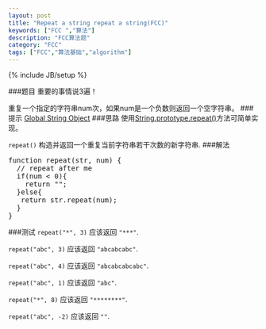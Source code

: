 ```yaml
---
layout: post
title: "Repeat a string repeat a string(FCC)"
keywords: ["FCC ","算法"]
description: "FCC算法题"
category: "FCC"
tags: ["FCC","算法基础","algorithm"]
---
```

{% include JB/setup %}

###题目
重要的事情说3遍！

重复一个指定的字符串<span class="txt">num</span>次，如果<span class="txt">num</span>是一个负数则返回一个空字符串。
###提示
[Global String Object](https://developer.mozilla.org/zh-CN/docs/Web/JavaScript/Reference/Global_Objects/String)
###思路
使用[String.prototype.repeat()](https://developer.mozilla.org/zh-CN/docs/Web/JavaScript/Reference/Global_Objects/String/repeat)方法可简单实现。

`repeat()` 构造并返回一个重复当前字符串若干次数的新字符串.
###解法
<pre>
function repeat(str, num) {
  // repeat after me
  if(num < 0){
    return "";
  }else{
   return str.repeat(num); 
  }
}
</pre>
###测试
`repeat("*", 3)` 应该返回 `"***"`.

`repeat("abc", 3)` 应该返回 `"abcabcabc"`.

`repeat("abc", 4)` 应该返回 `"abcabcabcabc"`.

`repeat("abc", 1)` 应该返回 `"abc"`.

`repeat("*", 8)` 应该返回 `"********"`.

`repeat("abc", -2)` 应该返回 `""`.